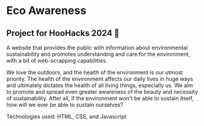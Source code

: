 # Eco Awareness

## Project for HooHacks 2024 🍃

A website that provides the public with information about environmental sustainability and promotes understanding and care for the environment, with a bit of web-scrapping capabilities.

We love the outdoors, and the health of the environment is our utmost priority.  The health of the environment affects our daily lives in huge ways and ultimately dictates the health of all living things, especially us.  We aim to promote and spread even greater awareness of the beauty and necessity of sustainability.  After all, if the environment won't be able to sustain itself, how will we ever be able to sustain ourselves?  


Technologies used:  HTML, CSS, and Javascript
